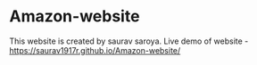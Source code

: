 # Amazon-website
 This website is created by saurav saroya.
Live demo of website - https://saurav1917r.github.io/Amazon-website/
